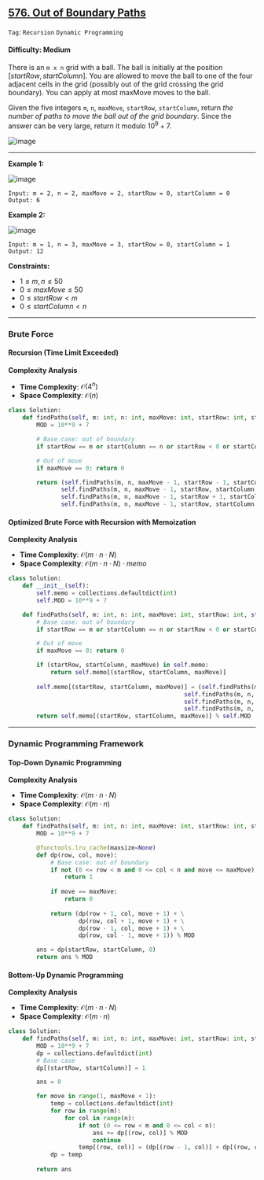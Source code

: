 ## [576. Out of Boundary Paths](https://leetcode.com/problems/out-of-boundary-paths)

```Tag```: ```Recursion``` ```Dynamic Programming```

#### Difficulty: Medium

There is an ```m x n``` grid with a ball. The ball is initially at the position $[startRow, startColumn]$. You are allowed to move the ball to one of the four adjacent cells in the grid (possibly out of the grid crossing the grid boundary). You can apply at most maxMove moves to the ball.

Given the five integers ```m```, ```n```, ```maxMove```, ```startRow```, ```startColumn```, return _the number of paths to move the ball out of the grid boundary_. Since the answer can be very large, return it modulo $10^9 + 7$.

![image](https://github.com/quananhle/Python/assets/35042430/399a36f8-531f-40df-8db2-56a067ac37b9)

---

__Example 1:__

![image](https://assets.leetcode.com/uploads/2021/04/28/out_of_boundary_paths_1.png)
```
Input: m = 2, n = 2, maxMove = 2, startRow = 0, startColumn = 0
Output: 6
```

__Example 2:__

![image](https://assets.leetcode.com/uploads/2021/04/28/out_of_boundary_paths_2.png)
```
Input: m = 1, n = 3, maxMove = 3, startRow = 0, startColumn = 1
Output: 12
```

__Constraints:__

- $1 \le m, n \le 50$
- $0 \le maxMove \le 50$
- $0 \le startRow \lt m$
- $0 \le startColumn \lt n$

---

### Brute Force

#### Recursion (Time Limit Exceeded)

__Complexity Analysis__

- __Time Complexity__: $\mathcal{O}(4^n)$
- __Space Complexity__: $\mathcal{O}(n)$

```Python
class Solution:
    def findPaths(self, m: int, n: int, maxMove: int, startRow: int, startColumn: int) -> int:
        MOD = 10**9 + 7

        # Base case: out of boundary
        if startRow == m or startColumn == n or startRow < 0 or startColumn < 0: return 1

        # Out of move
        if maxMove == 0: return 0

        return (self.findPaths(m, n, maxMove - 1, startRow - 1, startColumn) + \
               self.findPaths(m, n, maxMove - 1, startRow, startColumn - 1) + \
               self.findPaths(m, n, maxMove - 1, startRow + 1, startColumn) + \
               self.findPaths(m, n, maxMove - 1, startRow, startColumn + 1)) % MOD
```

#### Optimized Brute Force with Recursion with Memoization

__Complexity Analysis__

- __Time Complexity__: $\mathcal{O}(m \cdot n \cdot N)$
- __Space Complexity__: $\mathcal{O}(m \cdot n \cdot N) \cdot memo$

```Python
class Solution:
    def __init__(self):
        self.memo = collections.defaultdict(int)
        self.MOD = 10**9 + 7

    def findPaths(self, m: int, n: int, maxMove: int, startRow: int, startColumn: int) -> int:
        # Base case: out of boundary
        if startRow == m or startColumn == n or startRow < 0 or startColumn < 0: return 1

        # Out of move
        if maxMove == 0: return 0

        if (startRow, startColumn, maxMove) in self.memo:
            return self.memo[(startRow, startColumn, maxMove)]
        
        self.memo[(startRow, startColumn, maxMove)] = (self.findPaths(m, n, maxMove - 1, startRow - 1, startColumn) + \
                                                  self.findPaths(m, n, maxMove - 1, startRow, startColumn - 1) + \
                                                  self.findPaths(m, n, maxMove - 1, startRow + 1, startColumn) + \
                                                  self.findPaths(m, n, maxMove - 1, startRow, startColumn + 1)) % self.MOD
        return self.memo[(startRow, startColumn, maxMove)] % self.MOD
```

---

### Dynamic Programming Framework

#### Top-Down Dynamic Programming

__Complexity Analysis__

- __Time Complexity__: $\mathcal{O}(m \cdot n \cdot N)$
- __Space Complexity__: $\mathcal{O}(m \cdot n)$

```Python
class Solution:
    def findPaths(self, m: int, n: int, maxMove: int, startRow: int, startColumn: int) -> int:
        MOD = 10**9 + 7

        @functools.lru_cache(maxsize=None)
        def dp(row, col, move):
            # Base case: out of boundary
            if not (0 <= row < m and 0 <= col < n and move <= maxMove):
                return 1
            
            if move == maxMove:
                return 0
            
            return (dp(row + 1, col, move + 1) + \
                    dp(row, col + 1, move + 1) + \
                    dp(row - 1, col, move + 1) + \
                    dp(row, col - 1, move + 1)) % MOD

        ans = dp(startRow, startColumn, 0)
        return ans % MOD
```

#### Bottom-Up Dynamic Programming

__Complexity Analysis__

- __Time Complexity__: $\mathcal{O}(m \cdot n \cdot N)$
- __Space Complexity__: $\mathcal{O}(m \cdot n)$

```Python
class Solution:
    def findPaths(self, m: int, n: int, maxMove: int, startRow: int, startColumn: int) -> int:
        MOD = 10**9 + 7
        dp = collections.defaultdict(int)
        # Base case
        dp[(startRow, startColumn)] = 1

        ans = 0

        for move in range(1, maxMove + 1):
            temp = collections.defaultdict(int)
            for row in range(m):
                for col in range(n):
                    if not (0 <= row < m and 0 <= col < n):
                        ans += dp[(row, col)] % MOD
                        continue
                    temp[(row, col)] = (dp[(row - 1, col)] + dp[(row, col - 1)] + dp[(row + 1, col)] + dp[(row, col + 1)]) % MOD
            dp = temp
        
        return ans
```
